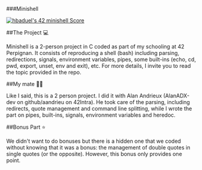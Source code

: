 ###Minishell

[![hbaduel's 42 minishell Score](https://badge42.coday.fr/api/v2/clp5m5snf023301t6xzuyuuls/project/3352113)](https://github.com/Coday-meric/badge42)

##The Project 💻

Minishell is a 2-person project in C coded as part of my schooling at 42 Perpignan.
It consists of reproducing a shell (bash) including parsing, redirections, signals, environment variables, pipes, some built-ins (echo, cd, pwd, export, unset, env and exit), etc.
For more details, I invite you to read the topic provided in the repo.

##My mate 🤜🤛

Like I said, this is a 2 person project. I did it with Alan Andrieux (AlanADX-dev on github/aandrieu on 42Intra).
He took care of the parsing, including redirects, quote management and command line splitting, while I wrote the part on pipes, built-ins, signals, environment variables and heredoc.

##Bonus Part ⭐

We didn't want to do bonuses but there is a hidden one that we coded without knowing that it was a bonus: the management of double quotes in single quotes (or the opposite).
However, this bonus only provides one point.

